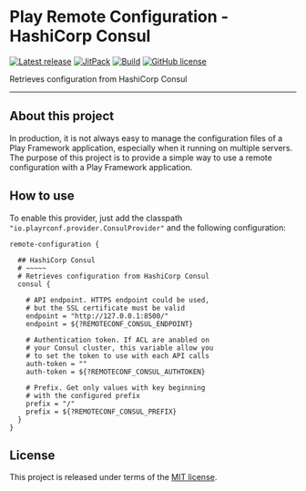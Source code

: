 # Play Remote Configuration - HashiCorp Consul


[![Latest release](https://img.shields.io/badge/latest_release-18.12-orange.svg)](https://github.com/play-rconf/play-rconf-consul/releases)
[![JitPack](https://img.shields.io/badge/JitPack-release~18.12-brightgreen.svg)](https://jitpack.io/#play-rconf/play-rconf-consul)
[![Build](https://api.travis-ci.org/play-rconf/play-rconf-consul.svg?branch=master)](https://travis-ci.org/play-rconf/play-rconf-consul)
[![GitHub license](https://img.shields.io/badge/license-MIT-blue.svg)](https://raw.githubusercontent.com/play-rconf/play-rconf-consul/master/LICENSE)

Retrieves configuration from HashiCorp Consul
*****

## About this project
In production, it is not always easy to manage the configuration files of a
Play Framework application, especially when it running on multiple servers.
The purpose of this project is to provide a simple way to use a remote
configuration with a Play Framework application.



## How to use

To enable this provider, just add the classpath `"io.playrconf.provider.ConsulProvider"`
and the following configuration:

```hocon
remote-configuration {

  ## HashiCorp Consul
  # ~~~~~
  # Retrieves configuration from HashiCorp Consul
  consul {

    # API endpoint. HTTPS endpoint could be used,
    # but the SSL certificate must be valid
    endpoint = "http://127.0.0.1:8500/"
    endpoint = ${?REMOTECONF_CONSUL_ENDPOINT}

    # Authentication token. If ACL are anabled on
    # your Consul cluster, this variable allow you
    # to set the token to use with each API calls
    auth-token = ""
    auth-token = ${?REMOTECONF_CONSUL_AUTHTOKEN}

    # Prefix. Get only values with key beginning
    # with the configured prefix
    prefix = "/"
    prefix = ${?REMOTECONF_CONSUL_PREFIX}
  }
}
```



## License
This project is released under terms of the [MIT license](https://raw.githubusercontent.com/play-rconf/play-rconf-consul/master/LICENSE).
